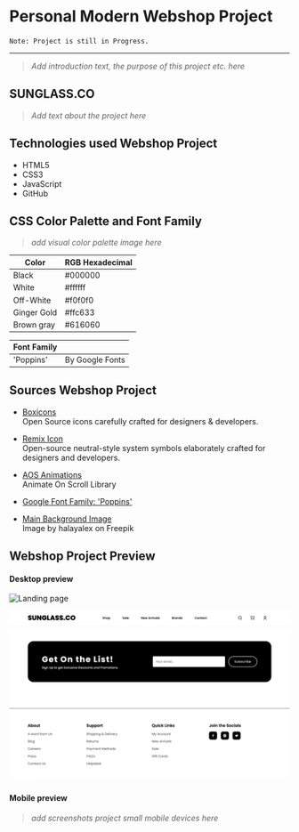 # Personal Modern Webshop Project

```
Note: Project is still in Progress. 
```

___________________

> _Add introduction text, the purpose of this project etc. here_  

## SUNGLASS.CO

> _Add text about the project here_

## Technologies used Webshop Project

* HTML5
* CSS3
* JavaScript
* GitHub

## CSS Color Palette and Font Family

> _add visual color palette image here_

| Color | RGB Hexadecimal |
| ----------- | ----------- |
| Black | #000000 |
| White | #ffffff |
| Off-White | #f0f0f0 |
| Ginger Gold | #ffc633 |
| Brown gray | #616060 |

| Font Family |  |
| ----------- | ----------- |
| 'Poppins' | By Google Fonts |

## Sources Webshop Project

* [Boxicons](https://boxicons.com/)  
    Open Source icons carefully crafted for designers & developers.

* [Remix Icon](https://remixicon.com/)  
    Open-source neutral-style system symbols elaborately crafted for designers and developers.  

* [AOS Animations](https://github.com/michalsnik/aos)  
    Animate On Scroll Library

* [Google Font Family: 'Poppins'](https://fonts.google.com/selection/embed)  

* [Main Background Image](https://www.freepik.com/free-photo/sexy-confident-beautiful-woman-her-handsome-boyfriend-happy-cheerful-family-having-tender-moments-young-passionate-couple-hugging-sensual-pair-isolated_24936751.htm#query=couple%20with%20sunglasses%20posing%20advertisement&position=19&from_view=search&track=ais&uuid=38c2c1fc-5c85-4ebb-a3c7-2d46e312a7b0)  
    Image by halayalex on Freepik

## Webshop Project Preview

#### Desktop preview

![Landing page](/img/docImgs/landingpage.png)

![Footer section](/img/docImgs/footersection.png)

#### Mobile preview

> _add screenshots project small mobile devices here_